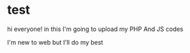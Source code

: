 # test
hi everyone!
in this I'm going to upload my PHP And JS codes

I'm new to web but I'll do my best

